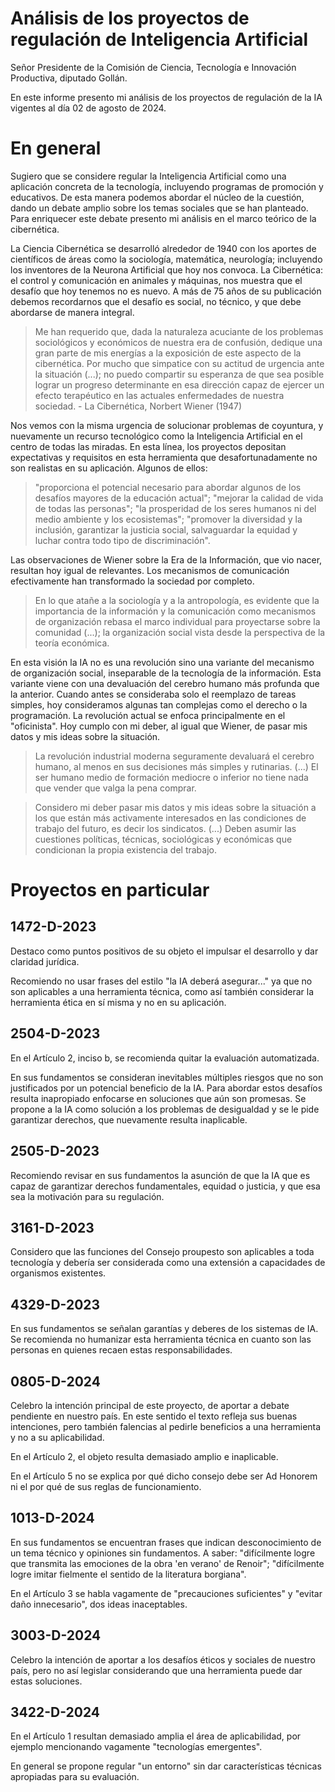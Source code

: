# Análisis de los proyectos de regulación de Inteligencia Artificial

Señor Presidente de la Comisión de Ciencia, Tecnología e Innovación Productiva, diputado Gollán.

En este informe presento mi análisis de los proyectos de regulación de la IA vigentes al día 02 de agosto de 2024.

# En general

Sugiero que se considere regular la Inteligencia Artificial como una aplicación concreta de la tecnología, incluyendo programas de promoción y educativos. De esta manera podemos abordar el núcleo de la cuestión, dando un debate amplio sobre los temas sociales que se han planteado. Para enriquecer este debate presento mi análisis en el marco teórico de la cibernética.

La Ciencia Cibernética se desarrolló alrededor de 1940 con los aportes de científicos de áreas como la sociología, matemática, neurología; incluyendo los inventores de la Neurona Artificial que hoy nos convoca. La Cibernética: el control y comunicación en animales y máquinas, nos muestra que el desafío que hoy tenemos no es nuevo. A más de 75 años de su publicación debemos recordarnos que el desafío es social, no técnico, y que debe abordarse de manera integral.

> Me han requerido que, dada la naturaleza acuciante de los problemas sociológicos y económicos de nuestra era de confusión, dedique una gran parte de mis energías a la exposición de este aspecto de la cibernética. Por mucho que simpatice con su actitud de urgencia ante la situación (...); no puedo compartir su esperanza de que sea posible lograr un progreso determinante en esa dirección capaz de ejercer un efecto terapéutico en las actuales enfermedades de nuestra sociedad. - La Cibernética, Norbert Wiener (1947)

Nos vemos con la misma urgencia de solucionar problemas de coyuntura, y nuevamente un recurso tecnológico como la Inteligencia Artificial en el centro de todas las miradas. En esta línea, los proyectos depositan expectativas y requisitos en esta herramienta que desafortunadamente no son realistas en su aplicación. Algunos de ellos:
> "proporciona el potencial necesario para abordar algunos de los desafíos mayores de la educación actual";
> "mejorar la calidad de vida de todas las personas";
> "la prosperidad de los seres humanos ni del medio ambiente y los ecosistemas";
> "promover la diversidad y la inclusión, garantizar la justicia social, salvaguardar la equidad y luchar contra todo tipo de discriminación".

Las observaciones de Wiener sobre la Era de la Información, que vio nacer, resultan hoy igual de relevantes. Los mecanismos de comunicación efectivamente han transformado la sociedad por completo.

> En lo que atañe a la sociología y a la antropología, es evidente que la importancia de la información y la comunicación como mecanismos de organización rebasa el marco individual para proyectarse sobre la comunidad (...); la organización social vista desde la perspectiva de la teoría económica.

En esta visión la IA no es una revolución sino una variante del mecanismo de organización social, inseparable de la tecnología de la información. Esta variante viene con una devaluación del cerebro humano más profunda que la anterior. Cuando antes se consideraba solo el reemplazo de tareas simples, hoy consideramos algunas tan complejas como el derecho o la programación. La revolución actual se enfoca principalmente en el "oficinista". Hoy cumplo con mi deber, al igual que Wiener, de pasar mis datos y mis ideas sobre la situación.

> La revolución industrial moderna seguramente devaluará el cerebro humano, al menos en sus decisiones más simples y rutinarias. (...) El ser humano medio de formación mediocre o inferior no tiene nada que vender que valga la pena comprar.

> Considero mi deber pasar mis datos y mis ideas sobre la situación a los que están más activamente interesados en las condiciones de trabajo del futuro, es decir los sindicatos. (...) Deben asumir las cuestiones políticas, técnicas, sociológicas y económicas que condicionan la propia existencia del trabajo.

# Proyectos en particular

## 1472-D-2023

Destaco como puntos positivos de su objeto el impulsar el desarrollo y dar claridad jurídica.

Recomiendo no usar frases del estilo "la IA deberá asegurar..." ya que no son aplicables a una herramienta técnica, como así también considerar la herramienta ética en sí misma y no en su aplicación.

## 2504-D-2023

En el Artículo 2, inciso b, se recomienda quitar la evaluación automatizada.

En sus fundamentos se consideran inevitables múltiples riesgos que no son justificados por un potencial beneficio de la IA. Para abordar estos desafíos resulta inapropiado enfocarse en soluciones que aún son promesas. Se propone a la IA como solución a los problemas de desigualdad y se le pide garantizar derechos, que nuevamente resulta inaplicable.

## 2505-D-2023

Recomiendo revisar en sus fundamentos la asunción de que la IA que es capaz de garantizar derechos fundamentales, equidad o justicia, y que esa sea la motivación para su regulación.

## 3161-D-2023

Considero que las funciones del Consejo proupesto son aplicables a toda tecnología y debería ser considerada como una extensión a capacidades de organismos existentes.

## 4329-D-2023

En sus fundamentos se señalan garantías y deberes de los sistemas de IA. Se recomienda no humanizar esta herramienta técnica en cuanto son las personas en quienes recaen estas responsabilidades.

## 0805-D-2024

Celebro la intención principal de este proyecto, de aportar a debate pendiente en nuestro país. En este sentido el texto refleja sus buenas intenciones, pero también falencias al pedirle beneficios a una herramienta y no a su aplicabilidad.

En el Artículo 2, el objeto resulta demasiado amplio e inaplicable.

En el Artículo 5 no se explica por qué dicho consejo debe ser Ad Honorem ni el por qué de sus reglas de funcionamiento.

## 1013-D-2024

En sus fundamentos se encuentran frases que indican desconocimiento de un tema técnico y opiniones sin fundamentos. A saber: "difícilmente logre que transmita las emociones de la obra 'en verano' de Renoir"; "difícilmente logre imitar fielmente el sentido de la literatura borgiana".

En el Artículo 3 se habla vagamente de "precauciones suficientes" y "evitar daño innecesario", dos ideas inaceptables.

## 3003-D-2024

Celebro la intención de aportar a los desafíos éticos y sociales de nuestro país, pero no así legislar considerando que una herramienta puede dar estas soluciones.

## 3422-D-2024

En el Artículo 1 resultan demasiado amplia el área de aplicabilidad, por ejemplo mencionando vagamente "tecnologías emergentes".

En general se propone regular "un entorno" sin dar características técnicas apropiadas para su evaluación.
